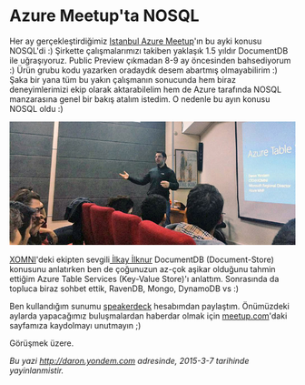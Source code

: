 # Azure Meetup'ta NOSQL 

Her ay gerçekleştirdiğimiz [Istanbul Azure Meetup](http://www.meetup.com/Istanbul-Azure-Meetup/)'ın bu ayki konusu NOSQL'di :) Şirkette çalışmalarımızı takiben yaklaşık 1.5 yıldır DocumentDB ile uğraşıyoruz. Public Preview çıkmadan 8-9 ay öncesinden bahsediyorum :) Ürün grubu kodu yazarken oradaydık desem abartmış olmayabilirim :) Şaka bir yana tüm bu yakın çalışmanın sonucunda hem biraz deneyimlerimizi ekip olarak aktarabilelim hem de Azure tarafında NOSQL manzarasına genel bir bakış atalım istedim. O nedenle bu ayın konusu NOSQL oldu :)

![Microsoft Student Partner Kick-Off Toplantısı](../media/Azure_Meetup_ta_NOSQL/meet.jpg)

[XOMNI](http://www.xomni.com/)'deki ekipten sevgili[ İlkay İlknur](http://www.ilkayilknur.com/) DocumentDB (Document-Store) konusunu anlatırken ben de çoğunuzun az-çok aşikar olduğunu tahmin ettiğim Azure Table Services (Key-Value Store)'ı anlattım. Sonrasında da topluca biraz sohbet ettik, RavenDB, Mongo, DynamoDB vs :)

Ben kullandığım sunumu [speakerdeck](https://speakerdeck.com/daronyondem/azure-table-services) hesabımdan paylaştım. Önümüzdeki aylarda yapacağımız buluşmalardan haberdar olmak için [meetup.com](http://www.meetup.com/Istanbul-Azure-Meetup/)'daki sayfamıza kaydolmayı unutmayın ;)

Görüşmek üzere. 


*Bu yazi http://daron.yondem.com adresinde, 2015-3-7 tarihinde yayinlanmistir.*